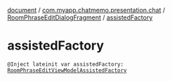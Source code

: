 [document](../../index.md) / [com.myapp.chatmemo.presentation.chat](../index.md) / [RoomPhraseEditDialogFragment](index.md) / [assistedFactory](./assisted-factory.md)

# assistedFactory

`@Inject lateinit var assistedFactory: `[`RoomPhraseEditViewModelAssistedFactory`](../-room-phrase-edit-view-model/-room-phrase-edit-view-model-assisted-factory/index.md)